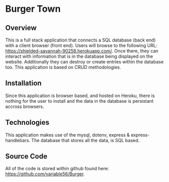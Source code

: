 # Burger Town

## Overview
This is a full stack application that connects a SQL database (back end) with a client browser (front end). Users will browse to the following URL: https://shielded-savannah-90258.herokuapp.com/. Once there, they can interact with information that is in the database being displayed on the website.  Additionally they can destroy or create entries within the database too.  This application is based on CRUD methodologies.

## Installation
Since this application is browser based, and hosted on Heroku, there is nothing for the user to install and the data in the database is persistant accross browsers.

## Technologies
This application makes use of the mysql, dotenv, express & express-handlebars.  The database that stores all the data, is SQL based.

## Source Code
All of the code is stored within github found here: https://github.com/variable56/Burger.

